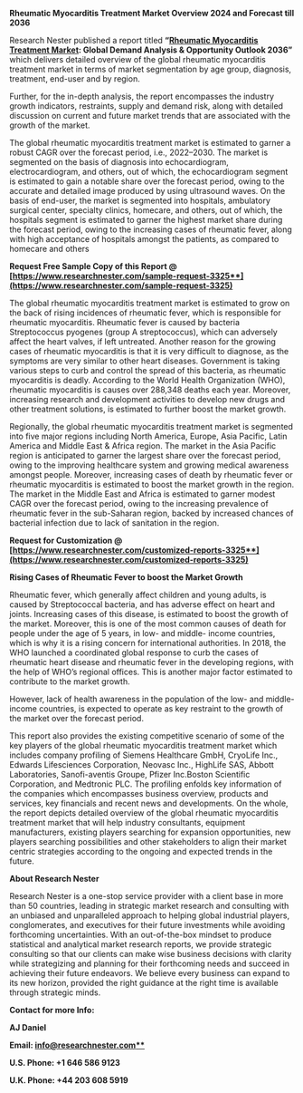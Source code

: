 ﻿**Rheumatic Myocarditis Treatment Market Overview 2024 and Forecast till 2036**

<a name="_hlk69903280"></a>Research Nester published a report titled **“[Rheumatic Myocarditis Treatment Market](https://www.researchnester.com/reports/rheumatic-myocarditis-treatment-market/3325): Global Demand Analysis & Opportunity Outlook 2036”** which delivers detailed overview of the global rheumatic myocarditis treatment market in terms of market segmentation by age group, diagnosis, treatment, end-user and by region.

Further, for the in-depth analysis, the report encompasses the industry growth indicators, restraints, supply and demand risk, along with detailed discussion on current and future market trends that are associated with the growth of the market.

The <a name="_hlk73021113"></a>global rheumatic myocarditis treatment market is estimated to garner a robust CAGR over the forecast period, i.e., 2022–2030. The market is segmented on the basis of diagnosis into echocardiogram, electrocardiogram, and others, out of which, the echocardiogram segment is estimated to gain a notable share over the forecast period, owing to the accurate and detailed image produced by using ultrasound waves. On the basis of end-user, the market is segmented into hospitals, ambulatory surgical center, specialty clinics, homecare, and others, out of which, the hospitals segment is estimated to garner the highest market share during the forecast period, owing to the increasing cases of rheumatic fever, along with high acceptance of hospitals amongst the patients, as compared to homecare and others

<a name="_hlk168911023"></a><a name="_hlk168911453"></a>**Request Free Sample Copy of this Report @ [https://www.researchnester.com/sample-request-3325**](https://www.researchnester.com/sample-request-3325)**

The global rheumatic myocarditis treatment market is estimated to grow on the back of rising incidences of rheumatic fever, which is responsible for rheumatic myocarditis. Rheumatic fever is caused by bacteria Streptococcus pyogenes (group A streptococcus), which can adversely affect the heart valves, if left untreated. Another reason for the growing cases of rheumatic myocarditis is that it is very difficult to diagnose, as the symptoms are very similar to other heart diseases. Government is taking various steps to curb and control the spread of this bacteria, as rheumatic myocarditis is deadly. According to the World Health Organization (WHO), rheumatic myocarditis is causes over 288,348 deaths each year. Moreover, increasing research and development activities to develop new drugs and other treatment solutions, is estimated to further boost the market growth.

Regionally, the global rheumatic myocarditis treatment market is segmented into five major regions including North America, Europe, Asia Pacific, Latin America and Middle East & Africa region. The market in the Asia Pacific region is anticipated to garner the largest share over the forecast period, owing to the improving healthcare system and growing medical awareness amongst people. Moreover, increasing cases of death by rheumatic fever or rheumatic myocarditis is estimated to boost the market growth in the region. The market in the Middle East and Africa is estimated to garner modest CAGR over the forecast period, owing to the increasing prevalence of rheumatic fever in the sub-Saharan region, backed by increased chances of bacterial infection due to lack of sanitation in the region. 

**Request for Customization @ [https://www.researchnester.com/customized-reports-3325**](https://www.researchnester.com/customized-reports-3325)**

**Rising Cases of Rheumatic Fever to boost the Market Growth**

Rheumatic fever, which generally affect children and young adults, is caused by Streptococcal bacteria, and has adverse effect on heart and joints. Increasing cases of this disease, is estimated to boost the growth of the market. Moreover, this is one of the most common causes of death for people under the age of 5 years, in low- and middle- income countries, which is why it is a rising concern for international authorities. In 2018, the WHO launched a coordinated global response to curb the cases of rheumatic heart disease and rheumatic fever in the developing regions, with the help of WHO’s regional offices. This is another major factor estimated to contribute to the market growth.

However, lack of health awareness in the population of the low- and middle- income countries, is expected to operate as key restraint to the growth of the market over the forecast period.

This report also provides the existing competitive scenario of some of the key players of the global rheumatic myocarditis treatment market which includes company profiling of Siemens Healthcare GmbH, CryoLife Inc., Edwards Lifesciences Corporation, Neovasc Inc., HighLife SAS, Abbott Laboratories, Sanofi-aventis Groupe, Pfizer Inc.Boston Scientific Corporation, and Medtronic PLC. The profiling enfolds key information of the companies which encompasses business overview, products and services, key financials and recent news and developments. On the whole, the report depicts detailed overview of the global rheumatic myocarditis treatment market that will help industry consultants, equipment manufacturers, existing players searching for expansion opportunities, new players searching possibilities and other stakeholders to align their market centric strategies according to the ongoing and expected trends in the future.      

<a name="_hlk168910495"></a>**About Research Nester**

Research Nester is a one-stop service provider with a client base in more than 50 countries, leading in strategic market research and consulting with an unbiased and unparalleled approach to helping global industrial players, conglomerates, and executives for their future investments while avoiding forthcoming uncertainties. With an out-of-the-box mindset to produce statistical and analytical market research reports, we provide strategic consulting so that our clients can make wise business decisions with clarity while strategizing and planning for their forthcoming needs and succeed in achieving their future endeavors. We believe every business can expand to its new horizon, provided the right guidance at the right time is available through strategic minds.

**Contact for more Info:**

**AJ Daniel**

**Email: [info@researchnester.com**](mailto:info@researchnester.com)**

**U.S. Phone: +1 646 586 9123** 

**U.K. Phone: +44 203 608 5919**
